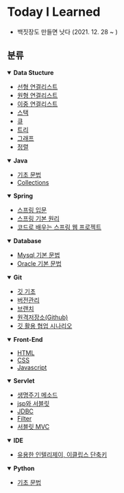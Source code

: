 # Today I Learned

- 백짓장도 만들면 낫다 (2021. 12. 28 ~ )

## 분류

<details open>
<summary> <strong>Data Stucture</strong> </summary>
<div markdown="1">

- [선형 연결리스트](https://github.com/97Fekim/TIL/blob/master/Data%20Structure/1.%20Linked%20list.md)
- [원형 연결리스트](https://github.com/97Fekim/TIL/blob/master/Data%20Structure/2.%20Circular%20linked%20list.md)
- [이중 연결리스트](https://github.com/97Fekim/TIL/blob/master/Data%20Structure/3.%20Doubly%20linked%20list.md)
- [스택](https://github.com/97Fekim/TIL/blob/master/Data%20Structure/4.%20Stack.md)
- [큐](https://github.com/97Fekim/TIL/blob/master/Data%20Structure/5.%20Queue.md)
- [트리](https://github.com/97Fekim/TIL/blob/master/Data%20Structure/6.%20Tree.md)
- [그래프](https://github.com/97Fekim/TIL/blob/master/Data%20Structure/7.%20Gragh.md)
- [정렬](https://github.com/97Fekim/TIL/blob/master/Data%20Structure/8.%20Sort.md)
 
</div>
</details>

<details open>
<summary> <strong>Java</strong> </summary>
<div markdown="1">

- [기초 문법](https://github.com/97Fekim/Java_basic)
- [Collections](https://github.com/97Fekim/TIL/tree/master/Java/Collections.md)

</div>
</details>


<details open>
<summary> <strong>Spring</strong> </summary>
<div markdown="1">

- [스프링 입문](https://github.com/97Fekim/TIL/tree/master/Spring/%EC%8A%A4%ED%94%84%EB%A7%81%20%EC%9E%85%EB%AC%B8)
- [스프링 기본 원리](https://github.com/97Fekim/TIL/tree/master/Spring/%EC%8A%A4%ED%94%84%EB%A7%81%20%ED%95%B5%EC%8B%AC%20%EC%9B%90%EB%A6%AC%20-%20%EA%B8%B0%EB%B3%B8)
- [코드로 배우는 스프링 웹 프로젝트](https://github.com/97Fekim/TIL/tree/master/Spring/%EC%BD%94%EB%93%9C%EB%A1%9C%20%EB%B0%B0%EC%9A%B0%EB%8A%94%20%EC%8A%A4%ED%94%84%EB%A7%81%20%EC%9B%B9%20%ED%94%84%EB%A1%9C%EC%A0%9D%ED%8A%B8)

</div>
</details>

<details open>
<summary> <strong>Database</strong> </summary>
<div markdown="1">

- [Mysql 기본 문법](https://github.com/97Fekim/TIL/blob/master/DataBase/mysql.md)
- [Oracle 기본 문법](https://github.com/97Fekim/TIL/blob/master/DataBase/oracle.md)

</div>
</details>

<details open>
<summary> <strong>Git</strong> </summary>
<div markdown="1">

- [깃 기초](https://github.com/97Fekim/TIL/blob/master/Git/1.%20Git%20Basic.md)
- [버전관리](https://github.com/97Fekim/TIL/blob/master/Git/2.%20Version%20management.md)
- [브랜치](https://github.com/97Fekim/TIL/blob/master/Git/3.%20Branch.md)
- [원격저장소(Github)](https://github.com/97Fekim/TIL/blob/master/Git/4.%20Remote%20Rapository(Github).md)
- [깃 활용 협업 시나리오](https://github.com/97Fekim/TIL/blob/master/Git/5.%20%EA%B9%83%20%ED%98%91%EC%97%85%20%EC%8B%9C%EB%82%98%EB%A6%AC%EC%98%A4.md)

</div>
</details>

<details open>
<summary> <strong>Front-End</strong> </summary>
<div markdown="1">

- [HTML](https://github.com/97Fekim/TIL/tree/master/Front-End/HTML)
- [CSS](https://github.com/97Fekim/TIL/tree/master/Front-End/CSS)
- [Javascript](https://github.com/97Fekim/TIL/tree/master/Front-End/Javascript)

</div>
</details>

<details open>
<summary> <strong>Servlet</strong> </summary>
<div markdown="1">

- [생명주기 메소드](https://github.com/97Fekim/TIL/blob/master/Servlet/2.%20%EC%83%9D%EB%AA%85%EC%A3%BC%EA%B8%B0%20%EB%A9%94%EC%86%8C%EB%93%9C.md)
- [jsp와 서블릿](https://github.com/97Fekim/TIL/blob/master/Servlet/3.%20jsp%EC%99%80%20%EC%84%9C%EB%B8%94%EB%A6%BF.md)
- [JDBC](https://github.com/97Fekim/TIL/blob/master/Servlet/4.%20jdbc.md)
- [Filter](https://github.com/97Fekim/TIL/blob/master/Servlet/5.%20Filter.md)
- [서블릿 MVC](https://github.com/97Fekim/TIL/blob/master/Servlet/6.%20MVC%EB%A1%9C%20%EA%B5%AC%ED%98%84%ED%95%98%EA%B8%B0.md)

</div>
</details>

<details open>
<summary> <strong>IDE</strong> </summary>
<div markdown="1">

- [유용한 인텔리제이, 이클립스 단축키](https://github.com/97Fekim/TIL/blob/master/Java/%EB%8B%A8%EC%B6%95%ED%82%A4.md)

</div>
</details>

<details open>
<summary> <strong>Python</strong> </summary>
<div markdown="1">

- [기초 문법](https://github.com/97Fekim/TIL/tree/master/Python)

</div>
</details >
